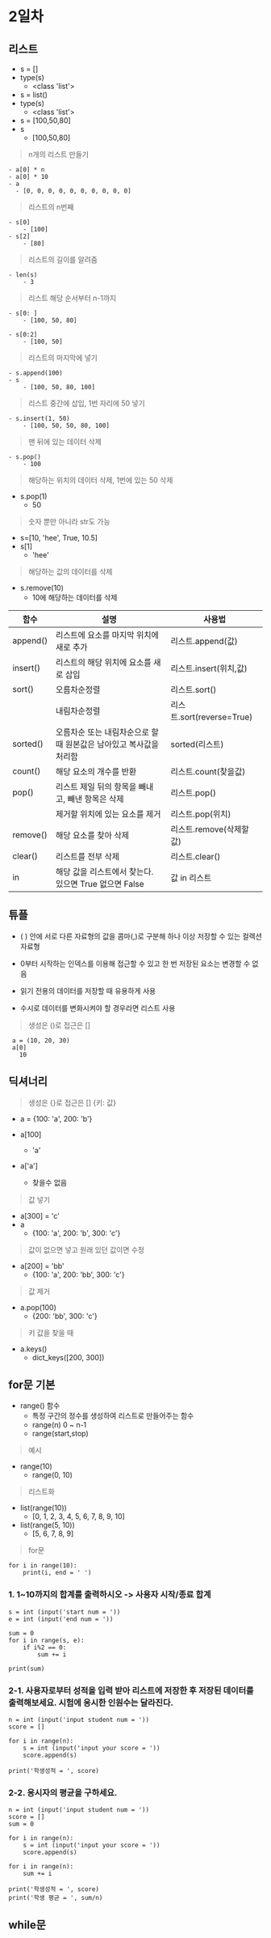 # 2일차
## 리스트
- s = []
- type(s)
    - <class 'list'>
- s = list()
- type(s)
    - <class 'list'>
- s = [100,50,80]
- s
    - [100,50,80]
  
> n개의 리스트 만들기
```
- a[0] * n
- a[0] * 10
- a
  - [0, 0, 0, 0, 0, 0, 0, 0, 0, 0]
```
    
> 리스트의 n번째
```
- s[0]
    - [100]
- s[2]
    - [80]
```    
       
> 리스트의 길이를 알려줌  
```
- len(s)  
    - 3
```

> 리스트 해당 순서부터 n-1까지    
```
- s[0: ]
    - [100, 50, 80]
    
- s[0:2]
    - [100, 50]
```
> 리스트의 마지막에 넣기
```
- s.append(100)
- s
    - [100, 50, 80, 100]
```
> 리스트 중간에 삽입, 1번 자리에 50 넣기
```
- s.insert(1, 50)
    - [100, 50, 50, 80, 100]
```
    
> 맨 뒤에 있는 데이터 삭제
```
- s.pop()
    - 100
```
> 해당하는 위치의 데이터 삭제, 1번에 있는 50 삭제
- s.pop(1)
    - 50

> 숫자 뿐만 아니라 str도 가능
- s=[10, 'hee', True, 10.5]
- s[1]
    - 'hee'
    
> 해당하는 값의 데이터를 삭제
- s.remove(10)
    - 10에 해당하는 데이터를 삭제
    

|함수     |설명                             |사용법              |
|--------|---------------------------------|----------------   | 
|append()|리스트에 요소를 마지막 위치에 새로 추가|리스트.append(값)|
|insert()|리스트의 해당 위치에 요소를 새로 삽입  |리스트.insert(위치,값)|
|sort()  |오름차순정렬            | 리스트.sort() |
 |         |내림차순정렬            |리스트.sort(reverse=True) |
|sorted() | 오름차순 또는 내림차순으로 할 때 원본값은 남아있고 복사값을 처리함|sorted(리스트)|
|count() |해당 요소의 개수를 반환              |리스트.count(찾을값)|
|pop()   |리스트 제일 뒤의 항목을 빼내고, 빼낸 항목은 삭제| 리스트.pop()|
|         |   제거할 위치에 있는 요소를 제거| 리스트.pop(위치)|
|remove()| 해당 요소를 찾아 삭제             |리스트.remove(삭제할값)|
|clear()| 리스트를 전부 삭제          |리스트.clear()|
| in    | 해당 값을 리스트에서 찾는다. 있으면 True 없으면 False| 값 in 리스트|

## 튜플
- ( ) 안에 서로 다른 자료형의 값을 콤마(,)로 구분해 하나 이상 저장할 수 있는 컬렉션 자료형
  
- 0부터 시작하는 인덱스를 이용해 접근할 수 있고 한 번 저장된 요소는 변경할 수 없음

-  읽기 전용의 데이터를 저장할 때 유용하게 사용

- 수시로 데이터를 변화시켜야 할 경우라면 리스트 사용

> 생성은 ()로 접근은 []
```
 a = (10, 20, 30)
 a[0]
   10
```
  
## 딕셔너리
> 생성은 {}로 접근은 []
> {키: 값}
- a = {100: 'a', 200: 'b'}
- a[100]
  - 'a'
  
- a['a']
  - 찾을수 없음
  
> 값 넣기
- a[300] = 'c'
- a
  - {100: 'a', 200: 'b', 300: 'c'}
  
> 값이 없으면 넣고 원래 있던 값이면 수정
- a[200] = 'bb'
  - {100: 'a', 200: 'bb', 300: 'c'}

> 값 제거
- a.pop(100)
  - {200: 'bb', 300: 'c'}
  
> 키 값을 찾을 때
- a.keys()
  - dict_keys([200, 300])
  
## for문 기본 
- range() 함수
  - 특정 구간의 정수를 생성하여 리스트로 만들어주는 함수
  - range(n)  0 ~ n-1
  - range(start,stop)

> 예시
- range(10)
  - range(0, 10)
  
> 리스트화
- list(range(10))
  - [0, 1, 2, 3, 4, 5, 6, 7, 8, 9, 10]
- list(range(5, 10))
  - [5, 6, 7, 8, 9]
  
> for문
```
for i in range(10):
    print(i, end = ' ')
```

### 1. 1~10까지의 합계를 출력하시오 -> 사용자 시작/종료 합계
```
s = int (input('start num = '))
e = int (input('end num = '))

sum = 0
for i in range(s, e):
    if i%2 == 0:
        sum += i
        
print(sum)
```
### 2-1. 사용자로부터 성적을 입력 받아 리스트에 저장한 후 저장된 데이터를 출력해보세요. 시험에 응시한 인원수는 달라진다.
```
n = int (input('input student num = '))
score = []

for i in range(n):
    s = int (input('input your score = '))
    score.append(s)

print('학생성적 = ', score)
```
### 2-2. 응시자의 평균을 구하세요.
```
n = int (input('input student num = '))
score = []
sum = 0

for i in range(n):
    s = int (input('input your score = '))
    score.append(s)

for i in range(n):
    sum += i

print('학생성적 = ', score)
print('학생 평균 = ', sum/n)
```
## while문 






